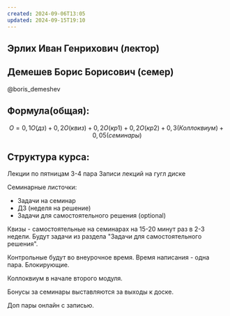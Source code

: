 ```yaml
---
created: 2024-09-06T13:05
updated: 2024-09-15T19:10
---
```

## Эрлих Иван Генрихович (лектор)
## Демешев Борис Борисович (семер)
@boris_demeshev
## Формула(общая): 
$$
O=0,1O(дз)+0,2O(квиз)+0,2O(кр1)+0,2O(кр2)+0,3(Коллоквиум)+0,05(семинары)
$$
## Структура курса:

Лекции по пятницам 3-4 пара
Записи лекций на гугл диске

Семинарные листочки:
- Задачи на семинар
- ДЗ (неделя на решение)
- Задачи для самостоятельного решения (optional)

Квизы - самостоятельные на семинарах на 15-20 минут раз в 2-3 недели. Будут задачи из раздела "Задачи для самостоятельного решения".

Контрольные будут во внеурочное время. Время написания - одна пара. Блокирующие.

Коллоквиум в начале второго модуля.

Бонусы за семинары выставляются за выходы к доске.

Доп пары онлайн с записью.